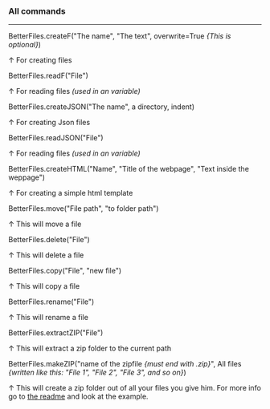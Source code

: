 ### All commands

<hr>

BetterFiles.createF("The name", "The text", overwrite=True *{This is optional}*)

↑ For creating files

BetterFiles.readF("File") 

↑ For reading files *(used in an variable)*

BetterFiles.createJSON("The name", a directory, indent)

↑ For creating Json files

BetterFiles.readJSON("File") 

↑ For reading files *(used in an variable)*

BetterFiles.createHTML("Name", "Title of the webpage", "Text inside the weppage")

↑ For creating a simple html template

BetterFiles.move("File path", "to folder path")

↑ This will move a file

BetterFiles.delete("File")

↑ This will delete a file

BetterFiles.copy("File", "new file")

↑ This will copy a file

BetterFiles.rename("File")

↑ This will rename a file

BetterFiles.extractZIP("File")

↑ This will extract a zip folder to the current path

BetterFiles.makeZIP("name of the zipfile *{must end with .zip}*", All files *{written like this: "File 1", "File 2", "File 3", and so on}*)

↑ This will create a zip folder out of all your files you give him. For more info go to <a href="https://github.com/Butter-mit-Brot/BetterFiles#readme">the readme</a>
and look at the example.
